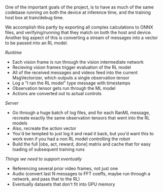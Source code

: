 One of the important goals of the project, is to have as much of the same codebase running on both the device at inference time, and the training host box at train/debug time.

We accomplish this partly by exporting all complex calculations to ONNX files, and verifying/running that they match on both the host and device.
Another big aspect of this is converting a stream of messages into a vector to be passed into an RL model.

*Runtime*
 - Each vision frame is run through the vision intermediate network
 - Recieving vision frames trigger evaluation of the RL model
 - All of the received messages and videos feed into the current MsgVectorizer, which outputs a single observation tensor
 - Log a "I ran the RL model" type message with timestamps
 - Observation tensor gets run through the ML model
 - Actions are converted out to actual controls
 

*Server*
 - Go through a huge batch of log files, and for each RanML message, recreate exactly the same observation tensors that went into the RL models
 - Also, recreate the action vector
  - You'd be tempted to just log it and read it back, but you'd want this to work even if you had a non RL model controlling the robot
 - Build the full [obs, act, reward, done] matrix and cache that for easy loading of subsequent training runs


*Things we need to support eventually*
 - Referencing several prior video frames, not just one
 - Audio (convert last N messages to FFT coeffs, maybe run through a network, and pass that to the RL)
 - Eventually datasets that don't fit into GPU memory
